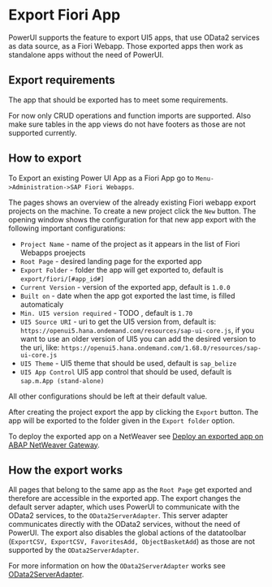 # Export Fiori App

PowerUI supports the feature to export UI5 apps, that use OData2 services as data source, as a Fiori Webapp. Those exported apps then work as standalone apps without the need of PowerUI.

## Export requirements
The app that should be exported has to meet some requirements.

For now only CRUD operations and function imports are supported. Also make sure tables in the app views do not have footers as those are not supported currently.

## How to export
To Export an existing Power UI App as a Fiori App go to `Menu->Administration->SAP Fiori Webapps`.

The pages shows an overview of the already existing Fiori webapp export projects on the machine. To create a new project click the `New` button.
The opening window shows the configuration for that new app export with the following important configurations:

- `Project Name` - name of the project as it appears in the list of Fiori Webapps proejects
- `Root Page` - desired landing page for the exported app
- `Export Folder` - folder the app will get exported to, default is `export/fiori/[#app_id#]`
- `Current Version` - version of the exported app, default is `1.0.0`
- `Built on` - date when the app got exported the last time, is filled automaticaly
- `Min. UI5 version required` - TODO , default is `1.70`
- `UI5 Source URI` - uri to get the UI5 version from, default is: `https://openui5.hana.ondemand.com/resources/sap-ui-core.js`, if you want to use an older version of UI5 you can add the desired version to the uri, like: `https://openui5.hana.ondemand.com/1.68.0/resources/sap-ui-core.js`
- `UI5 Theme` - UI5 theme that should be used, default is `sap_belize` 
- `UI5 App Control` UI5 app control that should be used, default is `sap.m.App (stand-alone)`

All other configurations should be left at their default value.

After creating the project export the app by clicking the `Export` button. The app will be exported to the folder given in the `Export folder` option.

To deploy the exported app on a NetWeaver see [Deploy an exported app on ABAP NetWeaver Gateway](deploy_on_netweaver.md).

## How the export works
All pages that belong to the same app as the  `Root Page` get exported and therefore are accessible in the exported app.
The export changes the default server adapter, which uses PowerUI to communicate with the OData2 services, to the `OData2ServerAdapter`. This server adapter communicates directly with the OData2 services, without the need of PowerUI.
The export also disables the global actions of the datatoolbar (`ExportCSV, ExportCSV, FavoritesAdd, ObjectBasketAdd`) as those are not supported by the `OData2ServerAdapter`.

For more information on how the `OData2ServerAdapter` works see [OData2ServerAdapter](odata2serveradapter.md).



